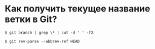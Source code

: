 # Как получить текущее название ветки в Git?

```console
$ git branch | grep \* | cut -d ' ' -f2
```

```console
$ git rev-parse --abbrev-ref HEAD
```
